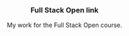 
<!-- LOGO -->
<br />
<p align="center">
  <a href="https://fullstackopen.com/en/">
  </a>

  <h3 align="center">Full Stack Open link</h3>

  <p align="center">
    My work for the Full Stack Open course.
  </p>
</p>
